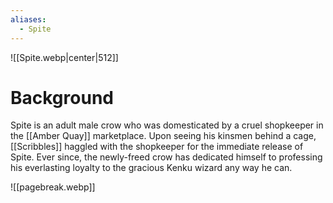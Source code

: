 ```yaml
---
aliases:
  - Spite
---
```

![[Spite.webp|center|512]]
# Background
Spite is an adult male crow who was domesticated by a cruel shopkeeper in the [[Amber Quay]] marketplace. Upon seeing his kinsmen behind a cage, [[Scribbles]] haggled with the shopkeeper for the immediate release of Spite. Ever since, the newly-freed crow has dedicated himself to professing his everlasting loyalty to the gracious Kenku wizard any way he can.

![[pagebreak.webp]]
